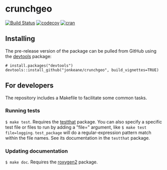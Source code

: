 # crunchgeo

[![Build Status](https://travis-ci.org/jonkeane/crunchgeo.png?branch=master)](https://travis-ci.org/jonkeane/crunchgeo)  [![codecov](https://codecov.io/gh/jonkeane/crunchgeo/branch/master/graph/badge.svg)](https://codecov.io/gh/jonkeane/crunchgeo)
[![cran](https://www.r-pkg.org/badges/version-last-release/crunchgeo)](https://cran.r-project.org/package=crunchgeo)

## Installing

<!-- If you're putting `crunchgeo` on CRAN, it can be installed with

    install.packages("crunchgeo") -->

The pre-release version of the package can be pulled from GitHub using the [devtools](https://github.com/hadley/devtools) package:

    # install.packages("devtools")
    devtools::install_github("jonkeane/crunchgeo", build_vignettes=TRUE)

## For developers

The repository includes a Makefile to facilitate some common tasks.

### Running tests

`$ make test`. Requires the [testthat](https://github.com/hadley/testthat) package. You can also specify a specific test file or files to run by adding a "file=" argument, like `$ make test file=logging`. `test_package` will do a regular-expression pattern match within the file names. See its documentation in the `testthat` package.

### Updating documentation

`$ make doc`. Requires the [roxygen2](https://github.com/klutometis/roxygen) package.
